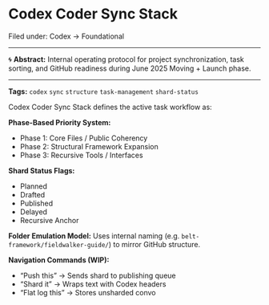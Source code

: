 # Codex Coder Sync Stack

Filed under: Codex → Foundational

---

🌀 **Abstract:**
Internal operating protocol for project synchronization, task sorting, and GitHub readiness during June 2025 Moving + Launch phase.

---

**Tags:** `codex` `sync` `structure` `task-management` `shard-status`

Codex Coder Sync Stack defines the active task workflow as:

**Phase-Based Priority System:**

* Phase 1: Core Files / Public Coherency
* Phase 2: Structural Framework Expansion
* Phase 3: Recursive Tools / Interfaces

**Shard Status Flags:**

* Planned
* Drafted
* Published
* Delayed
* Recursive Anchor

**Folder Emulation Model:**
Uses internal naming (e.g. `belt-framework/fieldwalker-guide/`) to mirror GitHub structure.

**Navigation Commands (WIP):**

* “Push this” → Sends shard to publishing queue
* “Shard it” → Wraps text with Codex headers
* “Flat log this” → Stores unsharded convo

